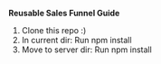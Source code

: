 <p><strong>Reusable Sales Funnel Guide</strong></p>

<ol>
<li>Clone this repo :)</li>
<li>In current dir: Run npm install</li>
<li> Move to server dir: Run npm install</li>
</ol>
